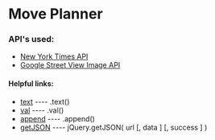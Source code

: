 # Move Planner

### API's used:
* [New York Times API](http://developer.nytimes.com/)
* [Google Street View Image API](https://developers.google.com/maps/documentation/streetview/intro)


#### Helpful links:
- [text](http://api.jquery.com/text/)
---- .text()
- [val](http://api.jquery.com/val/)
---- .val()
- [append](http://api.jquery.com/append/)
---- .append()
- [getJSON](http://api.jquery.com/jquery.getjson/)
---- jQuery.getJSON( url [, data ] [, success ] )
